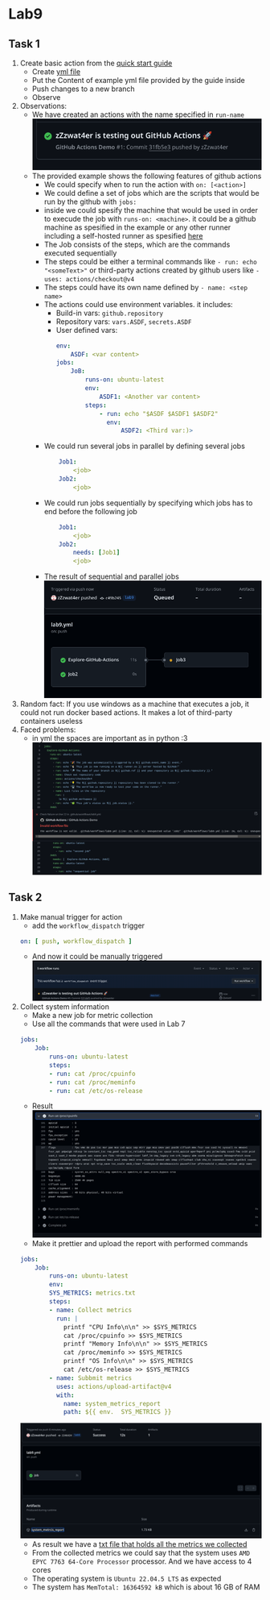 # Lab9

## Task 1

1. Create basic action from the [quick start guide](https://docs.github.com/en/actions/quickstart)
    -  Create [yml file](../../.github/workflows/lab9.yml)
    - Put the Content of example yml file provided by the guide inside
    - Push changes to a new branch
    - Observe
2. Observations:
    - We have created an actions with the name specified in `run-name` 
    ![alt text](1.png)
    - The provided example shows the following features of github actions
        - We could specify when to run the action with `on: [<action>]`
        - We could define a set of jobs which are the scripts that would be run by the github with `jobs:`
        - inside we could spesify the machine that would be used in order to execude the job with `runs-on: <machine>`. it could be a github machine as spesified in the example or any other runner including a self-hosted runner as spesified [here](https://docs.github.com/en/actions/writing-workflows/workflow-syntax-for-github-actions#jobsjob_idruns-on)
        - The Job consists of the steps, which are the commands executed sequentially
        - The steps could be either a terminal commands like `- run: echo "<someText>"` or third-party actions created by github users like `- uses: actions/checkout@v4`
        - The steps could have its own name defined by `- name: <step name>`
        - The actions could use environment variables. it includes:
            - Build-in vars: `github.repository`
            - Repository vars: `vars.ASDF`, `secrets.ASDF`
            - User defined vars: 
                ```yml
                env:
                    ASDF: <var content>
                jobs:
                    JoB:
                        runs-on: ubuntu-latest
                        env:
                            ASDF1: <Another var content>
                        steps:
                            - run: echo "$ASDF $ASDF1 $ASDF2"
                              env:
                                  ASDF2: <Third var:)>
                ```
        - We could run several jobs in parallel by defining several jobs
            ```yml
                Job1:
                    <job>
                Job2:
                    <job>
            ```
        - We could run jobs sequentially by specifying which jobs has to end before the following job
            ```yml
                Job1:
                    <job>
                Job2:
                    needs: [Job1]
                    <job>
            ```
        - The result of sequential and parallel jobs ![alt text](2.png)
3. Random fact: If you use windows as a machine that executes a job, it could not run docker based actions. It makes a lot of third-party containers useless
4. Faced problems:
    - in yml the spaces are important as in python :3
    ![alt text](3.png)

## Task 2

1. Make manual trigger for action
    - add the `workflow_dispatch` trigger
    ```yml
    on: [ push, workflow_dispatch ]
    ```
    - And now it could be manually triggered
    ![alt text](4.png)
2. Collect system information
    - Make a new job for metric collection
    - Use all the commands that were used in Lab 7
    ```yml
    jobs:
        Job:
            runs-on: ubuntu-latest
            steps:
            - run: cat /proc/cpuinfo
            - run: cat /proc/meminfo
            - run: cat /etc/os-release
    ``` 
    - Result
    ![alt text](5.png)
    - Make it prettier and upload the report with performed commands
    ```yml
    jobs:
        Job:
            runs-on: ubuntu-latest
            env:
            SYS_METRICS: metrics.txt
            steps:
            - name: Collect metrics
              run: | 
                printf "CPU Info\n\n" >> $SYS_METRICS 
                cat /proc/cpuinfo >> $SYS_METRICS
                printf "Memory Info\n\n" >> $SYS_METRICS
                cat /proc/meminfo >> $SYS_METRICS
                printf "OS Info\n\n" >> $SYS_METRICS
                cat /etc/os-release >> $SYS_METRICS
            - name: Subbmit metrics
              uses: actions/upload-artifact@v4
              with:
                name: system_metrics_report
                path: ${{ env.  SYS_METRICS }}
    ```
    ![alt text](6.png)
    - As result we have a [txt file that holds all the metrics we collected](./metrics.txt)
    - From the collected metrics we could say that the system uses `AMD EPYC 7763 64-Core Processor` processor. And we have access to 4 cores
    - The operating system is `Ubuntu 22.04.5 LTS` as expected
    - The system has `MemTotal: 16364592 kB` which is about 16 GB of RAM
